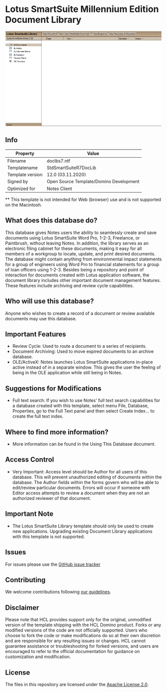# Lotus SmartSuite Millennium Edition Document Library

![Screenshot Lotus SmartSuite Millennium Edition Document Library](docs/assets/images/png/screenshot.png)
## Info
Property | Value   
---|---
Filename | doclbs7.ntf
Templatename | StdSmartSuiteR7DocLib
Template version | 12.0 (03.11.2020)
Signed by | Open Source Template/Domino Development
Optimized for | Notes Client

** This template is not intended for Web (browser) use and is not supported on the Macintosh.

## What does this database do?
This database gives Notes users the ability to seamlessly create and save documents using Lotus SmartSuite Word Pro, 1-2-3, Freelance, or Paintbrush, without leaving Notes.  In addition, the library serves as an electronic filing cabinet for these documents, making it easy for all members of a workgroup to locate, update, and print desired documents.  The database might contain anything from environmental impact statements for a group of engineers using Word Pro to financial statements for a group of loan officers using 1-2-3.
Besides being a repository and point of interaction for documents created with Lotus application software, the document library includes other important document management features.  These features include archiving and review cycle capabilities.

## Who will use this database?
Anyone who wishes to create a record of a document or review available documents may use this database.

## Important Features
- Review Cycle: Used to route a document to a series of recipients.
- Document Archiving: Used to move expired documents to an archive database.
- OLE/ActiveX: Notes launches Lotus SmartSuite applications in-place active instead of in a separate window.  This gives the user the feeling of being in the OLE application while still being in Notes.

## Suggestions for Modifications
- Full text search: If you wish to use Notes' full text search capabilities for a database created with this template, select menu File, Database, Properties, go to the Full Text panel and then select Create Index... to create the full text index.

## Where to find more information?
-  More information can be found in the Using This Database document.

## Access Control
-  Very Important:  Access level should be Author for all users of this database.  This will prevent unauthorized editing of documents within the database.  The Author fields within the forms govern who will be able to edit/review particular documents.   Errors will occur if someone with Editor access attempts to review a document when they are not an authorized reviewer of that document.

## Important Note
- The Lotus SmartSuite Library template should only be used to create new applications. Upgrading existing Document Library applications with this template is not supported.

## Issues
For issues please use the [GitHub issue tracker](issues)

## Contributing
We welcome contributions following [our guidelines](CONTRIBUTING.md).

## Disclaimer
Please note that HCL provides support only for the original, unmodified version of the template shipping with the HCL Domino product. Forks or any modified versions of the code are not officially supported. Users who choose to fork the code or make modifications do so at their own discretion and are responsible for any resulting issues or changes. HCL cannot guarantee assistance or troubleshooting for forked versions, and users are encouraged to refer to the official documentation for guidance on customization and modification.

## License
The files in this repository are licensed under the [Apache License 2.0](https://www.apache.org/licenses/LICENSE-2.0.html). 
